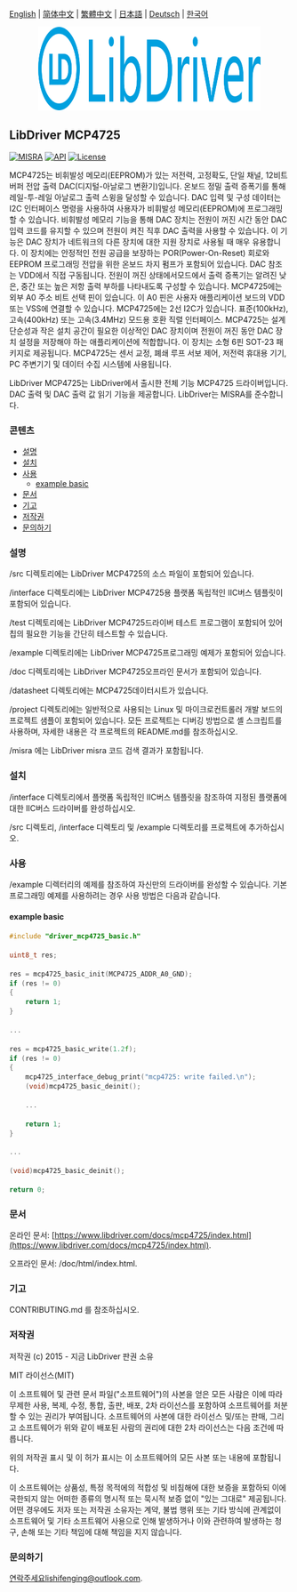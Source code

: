 [English](/README.md) | [ 简体中文](/README_zh-Hans.md) | [繁體中文](/README_zh-Hant.md) | [日本語](/README_ja.md) | [Deutsch](/README_de.md) | [한국어](/README_ko.md)

<div align=center>
<img src="/doc/image/logo.svg" width="400" height="150"/>
</div>

## LibDriver MCP4725

[![MISRA](https://img.shields.io/badge/misra-compliant-brightgreen.svg)](/misra/README.md) [![API](https://img.shields.io/badge/api-reference-blue.svg)](https://www.libdriver.com/docs/mcp4725/index.html) [![License](https://img.shields.io/badge/license-MIT-brightgreen.svg)](/LICENSE)

MCP4725는 비휘발성 메모리(EEPROM)가 있는 저전력, 고정확도, 단일 채널, 12비트 버퍼 전압 출력 DAC(디지털-아날로그 변환기)입니다. 온보드 정밀 출력 증폭기를 통해 레일-투-레일 아날로그 출력 스윙을 달성할 수 있습니다.
DAC 입력 및 구성 데이터는 I2C 인터페이스 명령을 사용하여 사용자가 비휘발성 메모리(EEPROM)에 프로그래밍할 수 있습니다. 비휘발성 메모리 기능을 통해 DAC 장치는 전원이 꺼진 시간 동안 DAC 입력 코드를 유지할 수 있으며 전원이 켜진 직후 DAC 출력을 사용할 수 있습니다. 이 기능은 DAC 장치가 네트워크의 다른 장치에 대한 지원 장치로 사용될 때 매우 유용합니다. 이 장치에는 안정적인 전원 공급을 보장하는 POR(Power-On-Reset) 회로와 EEPROM 프로그래밍 전압을 위한 온보드 차지 펌프가 포함되어 있습니다. DAC 참조는 VDD에서 직접 구동됩니다. 전원이 꺼진 상태에서모드에서 출력 증폭기는 알려진 낮은, 중간 또는 높은 저항 출력 부하를 나타내도록 구성할 수 있습니다. MCP4725에는 외부 A0 주소 비트 선택 핀이 있습니다. 이 A0 핀은 사용자 애플리케이션 보드의 VDD 또는 VSS에 연결할 수 있습니다. MCP4725에는 2선 I2C가 있습니다. 표준(100kHz), 고속(400kHz) 또는 고속(3.4MHz) 모드용 호환 직렬 인터페이스. MCP4725는 설계 단순성과 작은 설치 공간이 필요한 이상적인 DAC 장치이며 전원이 꺼진 동안 DAC 장치 설정을 저장해야 하는 애플리케이션에 적합합니다. 이 장치는 소형 6핀 SOT-23 패키지로 제공됩니다. MCP4725는 센서 교정, 폐쇄 루프 서보 제어, 저전력 휴대용 기기, PC 주변기기 및 데이터 수집 시스템에 사용됩니다.

LibDriver MCP4725는 LibDriver에서 출시한 전체 기능 MCP4725 드라이버입니다. DAC 출력 및 DAC 출력 값 읽기 기능을 제공합니다. LibDriver는 MISRA를 준수합니다.

### 콘텐츠

  - [설명](#설명)
  - [설치](#설치)
  - [사용](#사용)
    - [example basic](#example-basic)
  - [문서](#문서)
  - [기고](#기고)
  - [저작권](#저작권)
  - [문의하기](#문의하기)

### 설명

/src 디렉토리에는 LibDriver MCP4725의 소스 파일이 포함되어 있습니다.

/interface 디렉토리에는 LibDriver MCP4725용 플랫폼 독립적인 IIC버스 템플릿이 포함되어 있습니다.

/test 디렉토리에는 LibDriver MCP4725드라이버 테스트 프로그램이 포함되어 있어 칩의 필요한 기능을 간단히 테스트할 수 있습니다.

/example 디렉토리에는 LibDriver MCP4725프로그래밍 예제가 포함되어 있습니다.

/doc 디렉토리에는 LibDriver MCP4725오프라인 문서가 포함되어 있습니다.

/datasheet 디렉토리에는 MCP4725데이터시트가 있습니다.

/project 디렉토리에는 일반적으로 사용되는 Linux 및 마이크로컨트롤러 개발 보드의 프로젝트 샘플이 포함되어 있습니다. 모든 프로젝트는 디버깅 방법으로 셸 스크립트를 사용하며, 자세한 내용은 각 프로젝트의 README.md를 참조하십시오.

/misra 에는 LibDriver misra 코드 검색 결과가 포함됩니다.

### 설치

/interface 디렉토리에서 플랫폼 독립적인 IIC버스 템플릿을 참조하여 지정된 플랫폼에 대한 IIC버스 드라이버를 완성하십시오.

/src 디렉토리, /interface 디렉토리 및 /example 디렉토리를 프로젝트에 추가하십시오.

### 사용

/example 디렉터리의 예제를 참조하여 자신만의 드라이버를 완성할 수 있습니다. 기본 프로그래밍 예제를 사용하려는 경우 사용 방법은 다음과 같습니다.

#### example basic

```C
#include "driver_mcp4725_basic.h"

uint8_t res;

res = mcp4725_basic_init(MCP4725_ADDR_A0_GND);
if (res != 0)
{
    return 1;
}

...

res = mcp4725_basic_write(1.2f);
if (res != 0)
{
    mcp4725_interface_debug_print("mcp4725: write failed.\n");
    (void)mcp4725_basic_deinit();

    ...
    
    return 1;
}

...

(void)mcp4725_basic_deinit();

return 0;
```

### 문서

온라인 문서: [https://www.libdriver.com/docs/mcp4725/index.html](https://www.libdriver.com/docs/mcp4725/index.html).

오프라인 문서: /doc/html/index.html.

### 기고

CONTRIBUTING.md 를 참조하십시오.

### 저작권

저작권 (c) 2015 - 지금 LibDriver 판권 소유

MIT 라이선스(MIT)

이 소프트웨어 및 관련 문서 파일("소프트웨어")의 사본을 얻은 모든 사람은 이에 따라 무제한 사용, 복제, 수정, 통합, 출판, 배포, 2차 라이선스를 포함하여 소프트웨어를 처분할 수 있는 권리가 부여됩니다. 소프트웨어의 사본에 대한 라이선스 및/또는 판매, 그리고 소프트웨어가 위와 같이 배포된 사람의 권리에 대한 2차 라이선스는 다음 조건에 따릅니다.

위의 저작권 표시 및 이 허가 표시는 이 소프트웨어의 모든 사본 또는 내용에 포함됩니다.

이 소프트웨어는 상품성, 특정 목적에의 적합성 및 비침해에 대한 보증을 포함하되 이에 국한되지 않는 어떠한 종류의 명시적 또는 묵시적 보증 없이 "있는 그대로" 제공됩니다. 어떤 경우에도 저자 또는 저작권 소유자는 계약, 불법 행위 또는 기타 방식에 관계없이 소프트웨어 및 기타 소프트웨어 사용으로 인해 발생하거나 이와 관련하여 발생하는 청구, 손해 또는 기타 책임에 대해 책임을 지지 않습니다.

### 문의하기

연락주세요lishifenging@outlook.com.